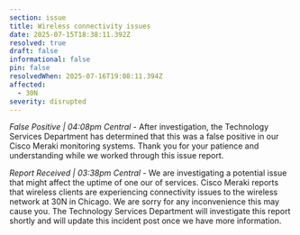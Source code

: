 ```yaml
---
section: issue
title: Wireless connectivity issues
date: 2025-07-15T18:38:11.392Z
resolved: true
draft: false
informational: false
pin: false
resolvedWhen: 2025-07-16T19:08:11.394Z
affected:
  - 30N
severity: disrupted
---
```

*False Positive | 04:08pm Central* - After investigation, the Technology Services Department has determined that this was a false positive in our Cisco Meraki monitoring systems. Thank you for your patience and understanding while we worked through this issue report.

*Report Received | 03:38pm Central* - We are investigating a potential issue that might affect the uptime of one our of services. Cisco Meraki reports that wireless clients are experiencing connectivity issues to the wireless network at 30N in Chicago. We are sorry for any inconvenience this may cause you. The Technology Services Department will investigate this report shortly and will update this incident post once we have more information.